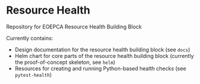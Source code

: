 # Resource Health
Repository for EOEPCA Resource Health Building Block

Currently contains:

- Design documentation for the resource health building block (see `docs`)
- Helm chart for core parts of the resource health building block (currently the proof-of-concept skeleton, see `helm`)
- Resources for creating and running Python-based health checks (see `pytest-health`)
